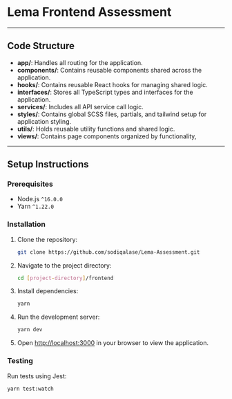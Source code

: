 # Lema Frontend Assessment

---

## Code Structure

- **app/**: Handles all routing for the application.
- **components/**: Contains reusable components shared across the application.
- **hooks/**: Contains reusable React hooks for managing shared logic.
- **interfaces/**: Stores all TypeScript types and interfaces for the application.
- **services/**: Includes all API service call logic.
- **styles/**: Contains global SCSS files, partials, and tailwind setup for application styling.
- **utils/**: Holds reusable utility functions and shared logic.
- **views/**: Contains page components organized by functionality, 
 

---

## Setup Instructions

### Prerequisites
- Node.js `^16.0.0`
- Yarn `^1.22.0`

### Installation

1. Clone the repository:

    ```bash
    git clone https://github.com/sodiqalase/Lema-Assessment.git
    ```

2. Navigate to the project directory:

    ```bash
    cd [project-directory]/frontend
    ```

3. Install dependencies:

    ```bash
    yarn
    ```

4. Run the development server:

    ```bash
    yarn dev
    ```

5. Open [http://localhost:3000](http://localhost:3000) in your browser to view the application.

### Testing

Run tests using Jest:

```bash
yarn test:watch

